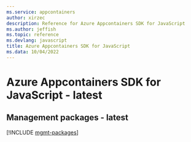 ```yaml
---
ms.service: appcontainers
author: xirzec
description: Reference for Azure Appcontainers SDK for JavaScript
ms.author: jeffish
ms.topic: reference
ms.devlang: javascript
title: Azure Appcontainers SDK for JavaScript
ms.data: 10/04/2022
---
```

# Azure Appcontainers SDK for JavaScript - latest

## Management packages - latest
[!INCLUDE [mgmt-packages](appcontainers-mgmt-index.md)]